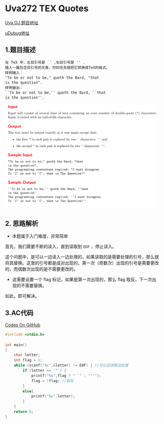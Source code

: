 # Uva272  TEX Quotes

[Uva OJ 题目地址](https://uva.onlinejudge.org/index.php?option=com_onlinejudge&Itemid=8&category=829&page=show_problem&problem=208)

[uDubug地址](https://www.udebug.com/UVa/272)

## 1.题目描述

```
在 TeX 中，左双引号是 `` ,右双引号是 '' .
输入一篇包含双引号的文章，你的任务是把它转换成TeX的格式。
样例输入：
"To be or not to be," quoth the Bard, "that
is the question".
样例输出：
``To be or not to be,'' quoth the Bard, ``that
is the question''. 
```

![Uva272](https://github.com/dingjianhub/algorithm_notes/blob/master/AOAPC%20II%20Beginning%20Algorithm%20Contests%20(Second%20Edition)%20(Rujia%20Liu)/Uva_OJ_Notes/pics/Uva272.png)

## 2. 思路解析

+ 本题属于入门难度，非常简单

首先，我们需要不断的读入，直到读取到 `EOF` ，停止读入。

这个问题中，是可以一边读入一边处理的，如果读取的是需要处理的引号，那么就将其替换。这里的引号都是成对出现的，第一次（奇数次）出现的引号是需要更改的，而偶数次出现的是不需要更改的。

+ 这需要设置一个 flag 标记，如果是第一次出现的，那么 flag 取反，下一次出现的不需要替换。

如此，即可解决。



## 3.AC代码

[Codes On GitHub](https://github.com/dingjianhub/Learn_C_Again/blob/master/AOAPC%20II%20Beginning%20Algorithm%20Contests%20(Second%20Edition)%20(Rujia%20Liu)/Uva_OJ_Source_Code/Uva272.c)

```c
#include <stdio.h>

int main()
{
    char letter;
    int flag = 1;
    while (scanf("%c",&letter) != EOF) { //可以边读取边处理
        if (letter == '"') {
            printf("%s",flag ? "``" : "''"); 
            flag = !flag; //取反
        }
        else{
            printf("%c",letter);
        }
    }
    return 0;
}
```

